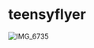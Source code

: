 # teensyflyer


![IMG_6735](https://github.com/rolandmuncie/teensyflyer/assets/13188400/a13813ca-2a58-4ed6-a30f-0f80f47d78d9)
